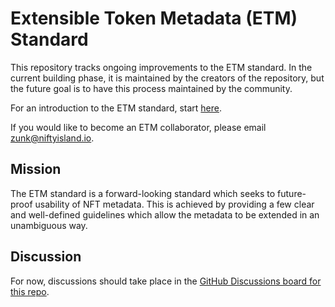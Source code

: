 # Extensible Token Metadata (ETM) Standard

This repository tracks ongoing improvements to the ETM standard. In the current building phase, it is maintained by the creators of the repository, but the future goal is to have this process maintained by the community.

For an introduction to the ETM standard, start [here](https://standards.niftyisland.com/).

If you would like to become an ETM collaborator, please email zunk@niftyisland.io.

## Mission

The ETM standard is a forward-looking standard which seeks to future-proof usability of NFT metadata. This is achieved by providing a few clear and well-defined guidelines which allow the metadata to be extended in an unambiguous way.

## Discussion

For now, discussions should take place in the [GitHub Discussions board for this repo](https://github.com/Nifty-Island/etm-standard/discussions).
